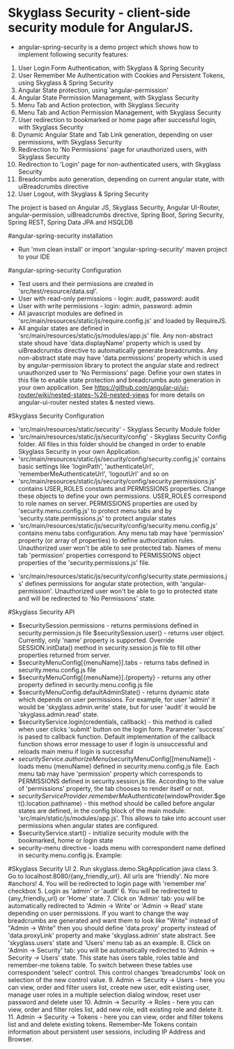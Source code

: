 # Skyglass Security - client-side security module for AngularJS.

* angular-spring-security is a demo project which shows how to implement following security features:

1. User Login Form Authentication, with Skyglass & Spring Security 
2. User Remember Me Authentication with Cookies and Persistent Tokens, using Skyglass & Spring Security
7. Angular State protection, using 'angular-permission'
5. Angular State Permission Management, with Skyglass Security
4. Menu Tab and Action protection, with Skyglass Security
5. Menu Tab and Action Permission Management, with Skyglass Security
5. User redirection to bookmarked or home page after successful login, with Skyglass Security
6. Dynamic Angular State and Tab Link generation, depending on user permissions, with Skyglass Security
7. Redirection to 'No Permissions' page for unauthorized users, with Skyglass Security
8. Redirection to 'Login' page for non-authenticated users, with Skyglass Security
9. Breadcrumbs auto generation, depending on current angular state, with uiBreadcrumbs directive
10. User Logout, with Skyglass & Spring Security

The project is based on Angular JS, Skyglass Security, Angular UI-Router, angular-permission, uiBreadcrumbs directive, Spring Boot, Spring Security, Spring REST, Spring Data JPA and HSQLDB

#angular-spring-security installation

* Run 'mvn clean install' or import 'angular-spring-security' maven project to your IDE

#angular-spring-security Configuration

* Test users and their permissions are created in 'src/test/resource/data.sql'. 
* User with read-only permissions - login: audit, password: audit
* User with write permissions - login: admin, password: admin
* All javascript modules are defined in 'src/main/resources/static/js/require.config.js' and loaded by RequireJS.
* All angular states are defined in 'src/main/resources/static/js/modules/app.js' file. Any non-abstract state shoud have 'data.displayName' property which is used by uiBreadcrumbs directive to automatically generate breadcrumbs. Any non-abstract state may have 'data.permissions' property which is used by angular-permission library to protect the angular state and redirect unauthorized user to 'No Permissions' page. Define your own states in this file to enable state protection and breadcrumbs auto generation in your own application. See https://github.com/angular-ui/ui-router/wiki/nested-states-%26-nested-views for more details on angular-ui-router nested states & nested views.

#Skyglass Security Configuration

* 'src/main/resources/static/security' - Skyglass Security Module folder
* 'src/main/resources/static/js/security/config' - Skyglass Security Config folder. All files in this folder should be changed in order to enable Skyglass Security in your own Application.
* 'src/main/resources/static/js/security/config/security.config.js' contains basic settings like 'loginPath', 'authenticateUrl', 'rememberMeAuthenticateUrl', 'logoutUrl' and so on
* 'src/main/resources/static/js/security/config/security.permissions.js' contains USER_ROLES constants and PERMISSIONS properties. Change these objects to define your own permissions. USER_ROLES correspond to role names on server. PERMISSIONS properties are used by 'security.menu.config.js' to protect menu tabs and by 'security.state.permissions.js' to protect angular states
* 'src/main/resources/static/js/security/config/security.menu.config.js' contains menu tabs configuration. Any menu tab may have 'permission' property (or array of properties) to define authorization rules. Unauthorized user won't be able to see protected tab. Names of menu tab 'permission' properties correspond to PERMISSIONS object properties of the 'security.permissions.js' file.
- 'src/main/resources/static/js/security/config/security.state.permissions.js' defines permissions for angular state protection, with 'angular-permission'. Unauthorized user won't be able to go to protected state and will be redirected to 'No Permissions' state. 

#Skyglass Security API
* $securitySession.permissions - returns permissions defined in security.permission.js file
$securitySession.user() - returns user object. Currently, only 'name' property is supported. Override SESSION.initData() method in security.session.js file to fill other properties returned from server.
* $securityMenuConfig[{menuName}].tabs - returns tabs defined in security.menu.config.js file
* $securityMenuConfig[{menuName}].{property} - returns any other property defined in security.menu.config.js file
* $securityMenuConfig.defaultAdminState() - returns dynamic state which depends on user permissions. For example, for user 'admin' it would be 'skyglass.admin.write' state, but for user 'audit' it would be 'skyglass.admin.read' state.
* $securityService.login(credentials, callback) - this method is called when user clicks 'submit' button on the login form. Parameter 'success' is pased to callback function. Default implementation of the callback function shows error message to user if login is unsuccessful and reloads main menu if login is successful
* $securityService.authorizeMenu($securityMenuConfig[[menuName]) - loads menu {menuName} defined in security.menu.config.js file. Each menu tab may have 'permission' property which corresponds to PERMISSIONS defined in security.session.js file. According to the value of 'permissions' property, the tab chooses to render itself or not.
* $securityServiceProvider.rememberMeAuthenticate($windowProvider.$get().location.pathname) - this method should be called before angular states are defined, in the config block of the main module: 'src/main/static/js/modules/app.js'. This allows to take into account user permissions when angular states are configured.
* $securityService.start() - initialize security module with the bookmarked, home or login state
* security-menu directive - loads menu with correspondent name defined in security.menu.config.js. Example: <security-menu name='admin.menu'></security-menu>


#Skyglass Security UI
2. Run skyglass.demo.SkgApplication java class
3. Go to localhost:8080/{any_friendly_url}. All urls are 'friendly'. No more #anchors!
4. You will be redirected to login page with 'remember me' checkbox
5. Login as 'admin' or 'audit'
6. You will be redirected to {any_friendly_url} or 'Home' state.
7. Click on 'Admin' tab: you will be automatically redirected to 'Admin -> Write' or 'Admin -> Read' state depending on user permissions. If you want to change the way breadcrumbs are generated and want them to look like "Write" instead of "Admin -> Write" then you should define 'data.proxy' property instead of 'data.proxyLink' property and make 'skyglass.admin' state abstract. See 'skyglass.users' state and 'Users' menu tab as an example.
8. Click on 'Admin -> Security' tab: you will be automatically redirected to 'Admin -> Security -> Users' state. This state has úsers table, roles table and remember-me tokens table. To switch between these tables use correspondent 'select' control. This control changes 'breadcrumbs' look on selection of the new control value.
9. Admin -> Security -> Users - here you can view, order and filter users list, create new user, edit existing user, manage user roles in a multiple selection dialog window, reset user password and delete user
10. Admin -> Security -> Roles - here you can view, order and filter roles list, add new role, edit existing role and delete it.
11. Admin -> Security -> Tokens - here you can view, order and filter tokens list and and delete existing tokens. Remember-Me Tokens contain information about persistent user sessions, including IP Address and Browser.
